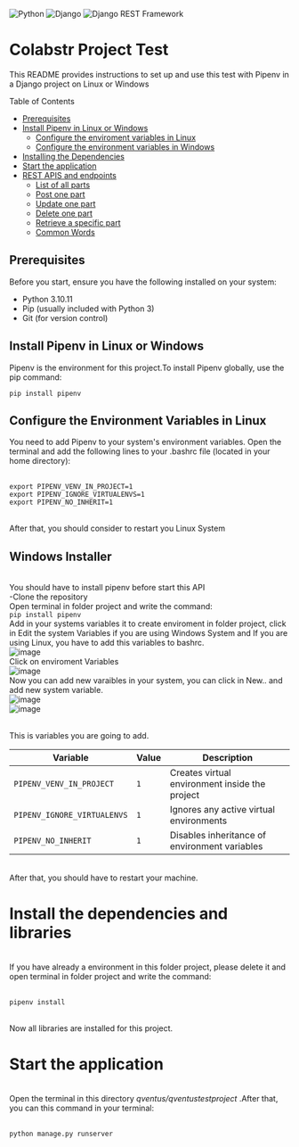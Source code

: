 ![Python](https://img.shields.io/badge/Python-3.10.11-blue)
![Django](https://img.shields.io/badge/Django-5.0.6-green)
![Django REST Framework](https://img.shields.io/badge/Django%20REST%20Framework-3.15.1-red)
# Colabstr Project Test

This README provides instructions to set up and use this test with Pipenv in a Django project on Linux or Windows


Table of Contents

- [Prerequisites](#prerequisites)
-  [Install Pipenv in Linux or Windows](#install-pipenv)
    - [Configure the enviroment variables in Linux](#configure-the-environment-variables-in-linux)
    - [Configure the environment variables in Windows](#windows-installer)
- [Installing the Dependencies](#Insttall-the-dependencies)
- [Start the application](#start)
- [REST APIS and endpoints](#rest-api-and-endpoints)
  - [List of all parts](#list-of-all-parts)
  - [Post one part](#post-one-part)
  - [Update one part](#update-one-part)
  - [Delete one part](#delete-one-part)
  - [Retrieve a specific part](#retrieve-a-specific-part)
  - [Common Words](#get-the-5-most-common-words-in-descriptions)
## Prerequisites

Before you start, ensure you have the following installed on your system:

- Python 3.10.11
- Pip (usually included with Python 3)
- Git (for version control)

## Install Pipenv in Linux or Windows

 Pipenv is the environment for this project.To install Pipenv globally, use the pip command:


``pip install pipenv
``
## Configure the Environment Variables in Linux
You need to add Pipenv to your system's environment variables. Open the terminal and add the following lines to your .bashrc file (located in your home directory):

<br />``export PIPENV_VENV_IN_PROJECT=1 ``
<br />``export PIPENV_IGNORE_VIRTUALENVS=1
``
<br />``export PIPENV_NO_INHERIT=1``

<br /> After that, you should consider to restart you Linux System

## Windows Installer
<br />You should have to install pipenv before start this API
<br />-Clone the repository
<br />Open terminal in folder project and write the command:
<br /> ``pip install pipenv``
<br />Add in your systems variables it to create enviroment in folder project, click in Edit the system Variables if you are using Windows System and If you are using Linux, you have to add this variables to bashrc.
<br />![image](https://user-images.githubusercontent.com/80533929/182413666-2c01c3f7-2e95-42a2-88fc-3f8c6951f5aa.png)
<br />Click on enviroment Variables
<br />![image](https://user-images.githubusercontent.com/80533929/182413835-4aaf8163-e0e5-4e1d-85ec-0ff9673cca7b.png)
<br />Now you can add new varaibles in your system, you can click in New.. and add new system variable.
<br />![image](https://user-images.githubusercontent.com/80533929/182415073-55acab9c-6987-4434-b514-da5a33add382.png)
<br />![image](https://user-images.githubusercontent.com/80533929/182415611-13e113c8-33f2-4517-8493-060f3f4d2895.png)

<br />This is variables you are going to add.


<table>
  <thead>
    <tr>
      <th>Variable</th>
      <th>Value</th>
      <th>Description</th>
    </tr>
  </thead>
  <tbody>
    <tr>
      <td><code>PIPENV_VENV_IN_PROJECT</code></td>
      <td><code>1</code></td>
      <td>Creates virtual environment inside the project</td>
    </tr>
    <tr>
      <td><code>PIPENV_IGNORE_VIRTUALENVS</code></td>
      <td><code>1</code></td>
      <td>Ignores any active virtual environments</td>
    </tr>
    <tr>
      <td><code>PIPENV_NO_INHERIT</code></td>
      <td><code>1</code></td>
      <td>Disables inheritance of environment variables</td>
    </tr>
  </tbody>
</table>

<br />After that, you should have to restart your machine.

# Install the dependencies and libraries

<br /> If you have already a environment in this folder project, please delete it and open terminal in folder project and write the command:

 <br />`pipenv install`

 <br /> Now all libraries are installed for this project.

# Start the application

   <br/>Open the terminal in this directory <i>qventus/qventustestproject</i> .After that, you can this command in your terminal:

<br/>```python manage.py runserver```
